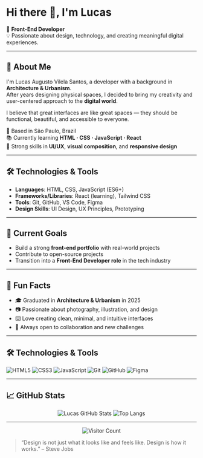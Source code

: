 # Hi there 👋, I'm Lucas

🎯 **Front-End Developer**  
💡 Passionate about design, technology, and creating meaningful digital experiences.

---

## 🚀 About Me
I'm Lucas Augusto Vilela Santos, a developer with a background in **Architecture & Urbanism**.  
After years designing physical spaces, I decided to bring my creativity and user-centered approach to the **digital world**.

I believe that great interfaces are like great spaces — they should be functional, beautiful, and accessible to everyone.

📍 Based in São Paulo, Brazil  
📚 Currently learning **HTML · CSS · JavaScript · React**  
🎨 Strong skills in **UI/UX**, **visual composition**, and **responsive design**

---

## 🛠️ Technologies & Tools
- **Languages**: HTML, CSS, JavaScript (ES6+)
- **Frameworks/Libraries**: React (learning), Tailwind CSS
- **Tools**: Git, GitHub, VS Code, Figma
- **Design Skills**: UI Design, UX Principles, Prototyping

---

## 📌 Current Goals
- Build a strong **front-end portfolio** with real-world projects
- Contribute to open-source projects
- Transition into a **Front-End Developer role** in the tech industry

---

## 🌟 Fun Facts
- 🎓 Graduated in **Architecture & Urbanism** in 2025
- 📷 Passionate about photography, illustration, and design
- ⌨️ Love creating clean, minimal, and intuitive interfaces
- 💬 Always open to collaboration and new challenges

---



## 🛠️ Technologies & Tools
![HTML5](https://img.shields.io/badge/HTML5-E34F26?style=for-the-badge&logo=html5&logoColor=white)
![CSS3](https://img.shields.io/badge/CSS3-1572B6?style=for-the-badge&logo=css3&logoColor=white)
![JavaScript](https://img.shields.io/badge/JavaScript-F7DF1E?style=for-the-badge&logo=javascript&logoColor=black)
![Git](https://img.shields.io/badge/Git-F05032?style=for-the-badge&logo=git&logoColor=white)
![GitHub](https://img.shields.io/badge/GitHub-100000?style=for-the-badge&logo=github&logoColor=white)
![Figma](https://img.shields.io/badge/Figma-F24E1E?style=for-the-badge&logo=figma&logoColor=white)

---

## 📈 GitHub Stats
<div align="center">
  
![Lucas GitHub Stats](https://github-readme-stats.vercel.app/api?username=SEU-USUARIO&show_icons=true&theme=tokyonight)
![Top Langs](https://github-readme-stats.vercel.app/api/top-langs/?username=SEU-USUARIO&layout=compact&theme=tokyonight)

</div>

---

<div align="center">
  
![Visitor Count](https://komarev.com/ghpvc/?username=SEU-USUARIO&color=blue&style=for-the-badge)

</div>

> “Design is not just what it looks like and feels like. Design is how it works.” – Steve Jobs

